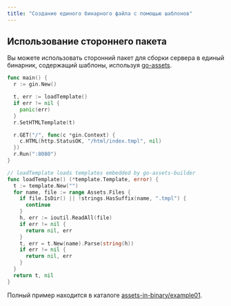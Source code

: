 ```yaml
---
title: "Создание единого бинарного файла с помощью шаблонов"
---
```

## Использование стороннего пакета

Вы можете использовать сторонний пакет для сборки сервера в единый бинарник, содержащий шаблоны, используя [go-assets](https://github.com/jessevdk/go-assets).

```go
func main() {
  r := gin.New()

  t, err := loadTemplate()
  if err != nil {
    panic(err)
  }
  r.SetHTMLTemplate(t)

  r.GET("/", func(c *gin.Context) {
    c.HTML(http.StatusOK, "/html/index.tmpl", nil)
  })
  r.Run(":8080")
}

// loadTemplate loads templates embedded by go-assets-builder
func loadTemplate() (*template.Template, error) {
  t := template.New("")
  for name, file := range Assets.Files {
    if file.IsDir() || !strings.HasSuffix(name, ".tmpl") {
      continue
    }
    h, err := ioutil.ReadAll(file)
    if err != nil {
      return nil, err
    }
    t, err = t.New(name).Parse(string(h))
    if err != nil {
      return nil, err
    }
  }
  return t, nil
}
```

Полный пример находится в каталоге [assets-in-binary/example01](https://github.com/gin-gonic/examples/tree/master/assets-in-binary/example01).
